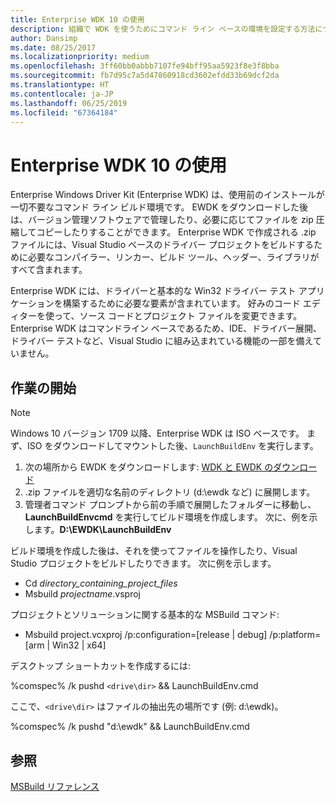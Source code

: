 ```yaml
---
title: Enterprise WDK 10 の使用
description: 組織で WDK を使うためにコマンド ライン ベースの環境を設定する方法について説明します。
author: Dansimp
ms.date: 08/25/2017
ms.localizationpriority: medium
ms.openlocfilehash: 3ff60bb0abbb7107fe94bff95aa5923f8e3f8bba
ms.sourcegitcommit: fb7d95c7a5d47860918cd3602efdd33b69dcf2da
ms.translationtype: HT
ms.contentlocale: ja-JP
ms.lasthandoff: 06/25/2019
ms.locfileid: "67364184"
---
```

# <a name="using-the-enterprise-wdk-10"></a>Enterprise WDK 10 の使用

Enterprise Windows Driver Kit (Enterprise WDK) は、使用前のインストールが一切不要なコマンド ライン ビルド環境です。  EWDK をダウンロードした後は、バージョン管理ソフトウェアで管理したり、必要に応じてファイルを zip 圧縮してコピーしたりすることができます。  Enterprise WDK で作成される .zip ファイルには、Visual Studio ベースのドライバー プロジェクトをビルドするために必要なコンパイラー、リンカー、ビルド ツール、ヘッダー、ライブラリがすべて含まれます。

Enterprise WDK には、ドライバーと基本的な Win32 ドライバー テスト アプリケーションを構築するために必要な要素が含まれています。  好みのコード エディターを使って、ソース コードとプロジェクト ファイルを変更できます。  Enterprise WDK はコマンドライン ベースであるため、IDE、ドライバー展開、ドライバー テストなど、Visual Studio に組み込まれている機能の一部を備えていません。 



## <a name="getting-started"></a>作業の開始

> [!NOTE] 
> Windows 10 バージョン 1709 以降、Enterprise WDK は ISO ベースです。  まず、ISO をダウンロードしてマウントした後、`LaunchBuildEnv` を実行します。

1.  次の場所から EWDK をダウンロードします: [WDK と EWDK のダウンロード](https://docs.microsoft.com/windows-hardware/drivers/download-the-wdk)
2.  .zip ファイルを適切な名前のディレクトリ (d:\ewdk など) に展開します。
3.  管理者コマンド プロンプトから前の手順で展開したフォルダーに移動し、**LaunchBuildEnvcmd** を実行してビルド環境を作成します。 次に、例を示します。**D:\EWDK\LaunchBuildEnv**

ビルド環境を作成した後は、それを使ってファイルを操作したり、Visual Studio プロジェクトをビルドしたりできます。 次に例を示します。  
*   Cd *directory_containing_project_files*
*   Msbuild *projectname*.vsproj

プロジェクトとソリューションに関する基本的な MSBuild コマンド:
* Msbuild project.vcxproj /p:configuration=[release | debug] /p:platform=[arm | Win32 | x64]

デスクトップ ショートカットを作成するには:

%comspec% /k pushd `<drive\dir>` && LaunchBuildEnv.cmd

ここで、`<drive\dir>` はファイルの抽出先の場所です (例: d:\ewdk)。

%comspec% /k pushd "d:\ewdk" && LaunchBuildEnv.cmd


## <a name="see-also"></a>参照

[MSBuild リファレンス](https://docs.microsoft.com/visualstudio/msbuild/msbuild-reference?view=vs-2015)
